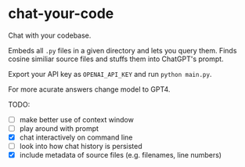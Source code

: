 # chat-your-code

Chat with your codebase.

Embeds all `.py` files in a given directory and lets you query them.
Finds cosine similiar source files and stuffs them into ChatGPT's prompt.

Export your API key as `OPENAI_API_KEY` and run `python main.py`.

For more acurate answers change model to GPT4.


TODO:
- [ ] make better use of context window
- [ ] play around with prompt
- [x] chat interactively on command line
- [ ] look into how chat history is persisted
- [x] include metadata of source files (e.g. filenames, line numbers)
